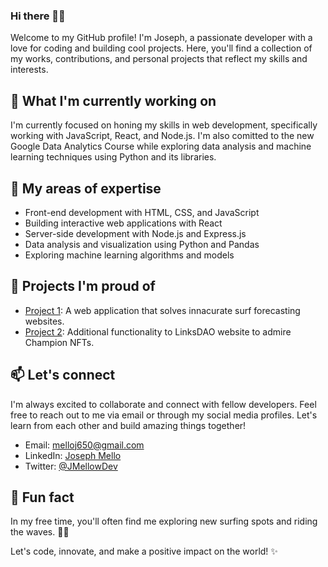 ### Hi there 🤙🏻

Welcome to my GitHub profile! I'm Joseph, a passionate developer with a love for coding and building cool projects. Here, you'll find a collection of my works, contributions, and personal projects that reflect my skills and interests.

## 🔭 What I'm currently working on

I'm currently focused on honing my skills in web development, specifically working with JavaScript, React, and Node.js. I'm also comitted to the new Google Data Analytics Course while exploring data analysis and machine learning techniques using Python and its libraries.

## 🌱 My areas of expertise

- Front-end development with HTML, CSS, and JavaScript
- Building interactive web applications with React
- Server-side development with Node.js and Express.js
- Data analysis and visualization using Python and Pandas
- Exploring machine learning algorithms and models

## 🚀 Projects I'm proud of

- [Project 1](https://github.com/MelloJ650/RateMySurf): A web application that solves innacurate surf forecasting websites.
- [Project 2](https://github.com/MelloJ650/LinksDapp): Additional functionality to LinksDAO website to admire Champion NFTs.

## 📫 Let's connect

I'm always excited to collaborate and connect with fellow developers. Feel free to reach out to me via email or through my social media profiles. Let's learn from each other and build amazing things together!

- Email: [melloj650@gmail.com](mailto:your-melloj650@gmail.com)
- LinkedIn: [Joseph Mello](https://www.linkedin.com/in/josephmellocs/)
- Twitter: [@JMellowDev](https://twitter.com/JMellowDev)

## 🌟 Fun fact

In my free time, you'll often find me exploring new surfing spots and riding the waves. 🏄‍♂️

Let's code, innovate, and make a positive impact on the world! ✨

